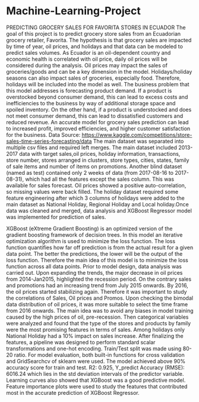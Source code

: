 # Machine-Learning-Project
PREDICTING GROCERY SALES FOR FAVORITA STORES IN ECUADOR
The goal of this project is to predict grocery store sales from an Ecuadorian grocery retailer, Favorita. The hypothesis is that grocery sales are impacted by time of year, oil prices, and holidays and that data can be modeled to predict sales volumes. As Ecuador is an oil-dependent country and economic health is correlated with oil price, daily oil prices will be considered during the analysis. Oil prices may impact the sales of groceries/goods and can be a key dimension in the model. Holidays/holiday seasons can also impact sales of groceries, especially food. Therefore, holidays will be included into the model as well. The business problem that this model addresses is forecasting product demand. If a product is overstocked beyond consumer demand, this can lead to excess costs and inefficiencies to the business by way of additional storage space and spoiled inventory. On the other hand, if a product is understocked and does not meet consumer demand, this can lead to dissatisfied customers and reduced revenue. An accurate model for grocery sales prediction can lead to increased profit, improved efficiencies, and higher customer satisfaction for the business.
Data Source: https://www.kaggle.com/competitions/store-sales-time-series-forecasting/data The main dataset was separated into multiple csv files and required left merges. The main dataset included 2013-2017 data with target sales,oil prices, holiday information, transactions, store number, stores arranged in clusters, store types, cities, states, family of sale items and number of items on promotions. Another blind dataset (named as test) contained only 2 weeks of data (from 2017-08-16 to 2017-08-31), which had all the features except the sales column. This was available for sales forecast. Oil prices showed a positive auto-correlation, so missing values were back filled. The holiday dataset required some feature engineering after which 3 columns of holidays were added to the main dataset as National Holiday, Regional Holiday and Local holiday.Once data was cleaned and merged, data analysis and XGBoost Regressor model was implemented for prediction of sales.

XGBoost (eXtreme Gradient Boosting) is an optimized version of the gradient boosting framework of decision trees. In this model an iterative optimization algorithm is used to minimize the loss function. The loss function quantifies how far off prediction is from the actual result for a given data point. The better the predictions, the lower will be the output of the loss function. Therefore the main idea of this model is to minimize the loss function across all data points.
Prior to model design, data analysis was carried out. Upon expanding the trends, the major decrease in oil prices from 2014-Jan2015, highlighted the recession period. On the contrary sales and promotions had an increasing trend from July 2015 onwards. By 2016, the oil prices started stabilizing again. Therefore it was important to study the correlations of Sales, Oil prices and Promos. Upon checking the bimodal data distribution of oil prices, it was more suitable to select the time frame from 2016 onwards. The main idea was to avoid any biases in model training caused by the high prices of oil, pre-recession. Then categorical variables were analyzed and found that the type of the stores and products by family were the most promising features in terms of sales. Among holidays only National Holiday had a 10% impact on sales increase. After finalizing the features, a pipeline was designed to perform standard scalar transformations and one-hot encoding. Train/Test split was made using 80-20 ratio. For model evaluation, both built-in functions for cross validation and GridSearchcv of sklearn were used. The model achieved above 90% accuracy score for train and test. R2: 0.925, Y_predict Accuracy (RMSE): 6016.24 which lies in the std deviation intervals of the predictor variable. Learning curves also showed that XGBoost was a good predictive model. Feature importance plots were used to study the features that contributed most in the accurate prediction of XGBoost Regressor.
